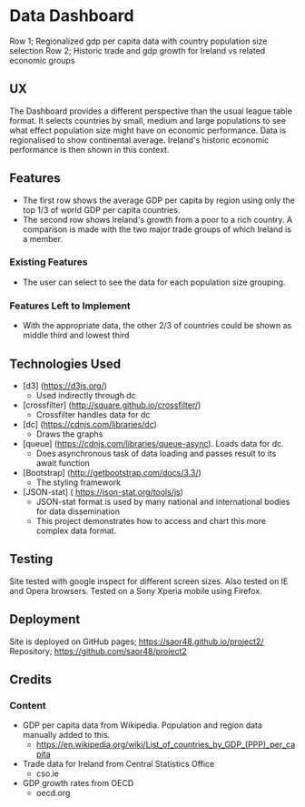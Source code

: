 # Data Dashboard
Row 1; Regionalized gdp per capita data with country population size selection
Row 2; Historic trade and gdp growth for Ireland vs related economic groups

## UX
 
The Dashboard provides a different perspective than the usual league table format.
It selects countries by small, medium and large populations to see what effect
population size might have on economic performance. 
Data is regionalised to show continental average.
Ireland's historic economic performance is then shown in this context.

## Features  
- The first row shows the average GDP per capita by region using only the
    top 1/3 of world GDP per capita countries.
- The second row shows Ireland's growth from a poor to a rich country.
    A comparison is made with the two major trade groups of which Ireland is a member.

### Existing Features
-  The user can select to see the data for each population size grouping. 

### Features Left to Implement
- With the appropriate data, the other 2/3 of countries could be shown as middle third and lowest third

## Technologies Used

- [d3] (https://d3js.org/) 
    - Used indirectly through dc
- [crossfilter] (http://square.github.io/crossfilter/)
    - Crossfilter handles data for dc
- [dc] (https://cdnjs.com/libraries/dc)
    - Draws the graphs
- [queue] (https://cdnjs.com/libraries/queue-async). Loads data for dc.
    - Does asynchronous task of data loading and passes result to its await function
- [Bootstrap] (http://getbootstrap.com/docs/3.3/)
    - The styling framework  
- [JSON-stat] ( https://json-stat.org/tools/js)
    - JSON-stat format is used by many national and international bodies for data dissemination
    - This project demonstrates how to access and chart this more complex data format.

## Testing

Site tested with google inspect for different screen sizes.
Also tested on IE and Opera browsers.
Tested on a Sony Xperia mobile using Firefox.

## Deployment

Site is deployed on GitHub pages; https://saor48.github.io/project2/
Repository; https://github.com/saor48/project2

## Credits

### Content

- GDP per capita data from Wikipedia. Population and region data manually added to this.
    - https://en.wikipedia.org/wiki/List_of_countries_by_GDP_(PPP)_per_capita
- Trade data for Ireland from Central Statistics Office 
    - cso.ie
- GDP growth rates from OECD
    - oecd.org
